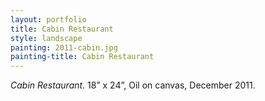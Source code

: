 ```yaml
---
layout: portfolio
title: Cabin Restaurant
style: landscape
painting: 2011-cabin.jpg
painting-title: Cabin Restaurant
---
```


_Cabin Restaurant_. 18” x 24”, Oil on canvas, December 2011.